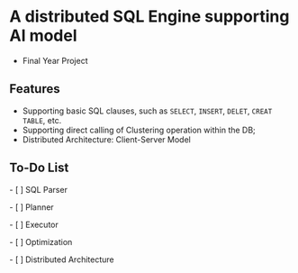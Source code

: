# A distributed SQL Engine supporting AI model

- Final Year Project



## Features

- Supporting basic SQL clauses, such as `SELECT`, `INSERT`, `DELET`, `CREAT TABLE`, etc.
- Supporting direct calling of Clustering operation within the DB;
- Distributed Architecture: Client-Server Model





## To-Do List

\- [ ] SQL Parser 

\- [ ] Planner

\- [ ] Executor

\- [ ] Optimization

\- [ ] Distributed Architecture 



